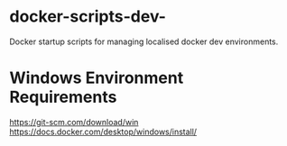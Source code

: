 # docker-scripts-dev-
Docker startup scripts for managing localised docker dev environments.



# Windows Environment Requirements
https://git-scm.com/download/win
https://docs.docker.com/desktop/windows/install/
